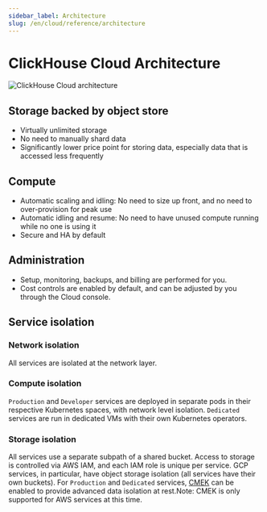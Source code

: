 ```yaml
---
sidebar_label: Architecture
slug: /en/cloud/reference/architecture
---
```


# ClickHouse Cloud Architecture

![ClickHouse Cloud architecture](@site/docs/en/cloud/reference/images/architecture.svg)

## Storage backed by object store
- Virtually unlimited storage
- No need to manually shard data
- Significantly lower price point for storing data, especially data that is accessed less frequently

## Compute
- Automatic scaling and idling: No need to size up front, and no need to over-provision for peak use
- Automatic idling and resume: No need to have unused compute running while no one is using it
- Secure and HA by default

## Administration
- Setup, monitoring, backups, and billing are performed for you.
- Cost controls are enabled by default, and can be adjusted by you through the Cloud console.

## Service isolation

### Network isolation

All services are isolated at the network layer.

### Compute isolation

`Production` and `Developer` services are deployed in separate pods in their respective Kubernetes spaces, with network level isolation. `Dedicated` services are run in dedicated VMs with their own Kubernetes operators.

### Storage isolation

All services use a separate subpath of a shared bucket. Access to storage is controlled via AWS IAM, and each IAM role is unique per service. GCP services, in particular, have object storage isolation (all services have their own buckets). For `Production` and `Dedicated` services, [CMEK](/docs/en/cloud/manage/cmek) can be enabled to provide advanced data isolation at rest.Note: CMEK is only supported for AWS services at this time. 
